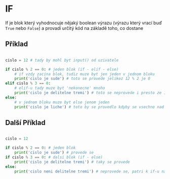 # IF

If je blok který vyhodnocuje nějaký boolean výrazu (výrazu který vrací buď `True` nebo `False`)
a provadí určitý kód na základě toho, co dostane

## Příklad

```python

cislo = 12 # tady by mohl byt input() od uzivatele

if cislo % 2 == 0: # jeden blok (if - elif - else)
	# if vzdy zacina blok, tudiz muze byt jen jeden v jednom bloku
	print('cislo je sude') # toto se provede jelikoz 12 % 2 je 0
elif cislo % 3 == 0:
	# elif-u tady muze byt 'nekonecne' mnoho
	print('cislo je delitelne tremi') # toto se neprovede i presto ze 12 % 3 je 0
else:
	# v jednom bloku muze byt else jenom jeden
	print('cislo je liche') # toto by se provedlo kdyby se vsechno nad tim neprovedlo

```

## Další Příklad

```python

cislo = 12

if cislo % 2 == 0: # jeden blok
	print('cislo je sude') # provede se
if cislo % 3 == 0: # dalsi blok (if - else)
	print('cislo je delitelne tremi') # taky se provede
else:
	print('cislo neni delitelne tremi') # neprovede se, patri k if-u nad tim

```
